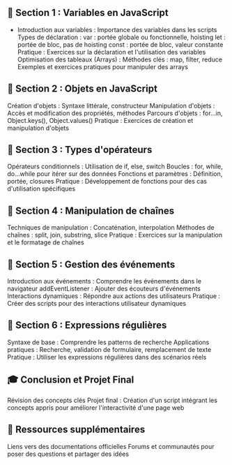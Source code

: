 
## 📗 Section 1 : Variables en JavaScript
- Introduction aux variables : Importance des variables dans les scripts
Types de déclaration :
var : portée globale ou fonctionnelle, hoisting
let : portée de bloc, pas de hoisting
const : portée de bloc, valeur constante
Pratique : Exercices sur la déclaration et l'utilisation des variables
Optimisation des tableaux (Arrays) :
Méthodes clés : map, filter, reduce
Exemples et exercices pratiques pour manipuler des arrays
## 📘 Section 2 : Objets en JavaScript
Création d'objets : Syntaxe littérale, constructeur
Manipulation d'objets : Accès et modification des propriétés, méthodes
Parcours d'objets : for...in, Object.keys(), Object.values()
Pratique : Exercices de création et manipulation d'objets
## 📙 Section 3 : Types d'opérateurs
Opérateurs conditionnels : Utilisation de if, else, switch
Boucles : for, while, do...while pour itérer sur des données
Fonctions et paramètres : Définition, portée, closures
Pratique : Développement de fonctions pour des cas d'utilisation spécifiques
## 📒 Section 4 : Manipulation de chaînes
Techniques de manipulation : Concaténation, interpolation
Méthodes de chaînes : split, join, substring, slice
Pratique : Exercices sur la manipulation et le formatage de chaînes
## 📓 Section 5 : Gestion des événements
Introduction aux événements : Comprendre les événements dans le navigateur
addEventListener : Ajouter des écouteurs d'événements
Interactions dynamiques : Répondre aux actions des utilisateurs
Pratique : Créer des scripts pour des interactions utilisateur dynamiques
## 📔 Section 6 : Expressions régulières
Syntaxe de base : Comprendre les patterns de recherche
Applications pratiques : Recherche, validation de formulaire, remplacement de texte
Pratique : Utiliser les expressions régulières dans des scénarios réels
## 🎓 Conclusion et Projet Final
Révision des concepts clés
Projet final : Création d'un script intégrant les concepts appris pour améliorer l'interactivité d'une page web
## 🚀 Ressources supplémentaires
Liens vers des documentations officielles
Forums et communautés pour poser des questions et partager des idées